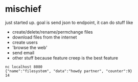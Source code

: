 # mischief

just started up.
goal is send json to endpoint, it can do stuff like

* create/delete/rename/permchange files
* download files from the internet
* create users
* 'browse the web'
* send email
* other stuff because feature creep is the best feature

```
nc localhost 8080
{"name":"filesystem", "data":"howdy partner", "counter":9}
14
```
